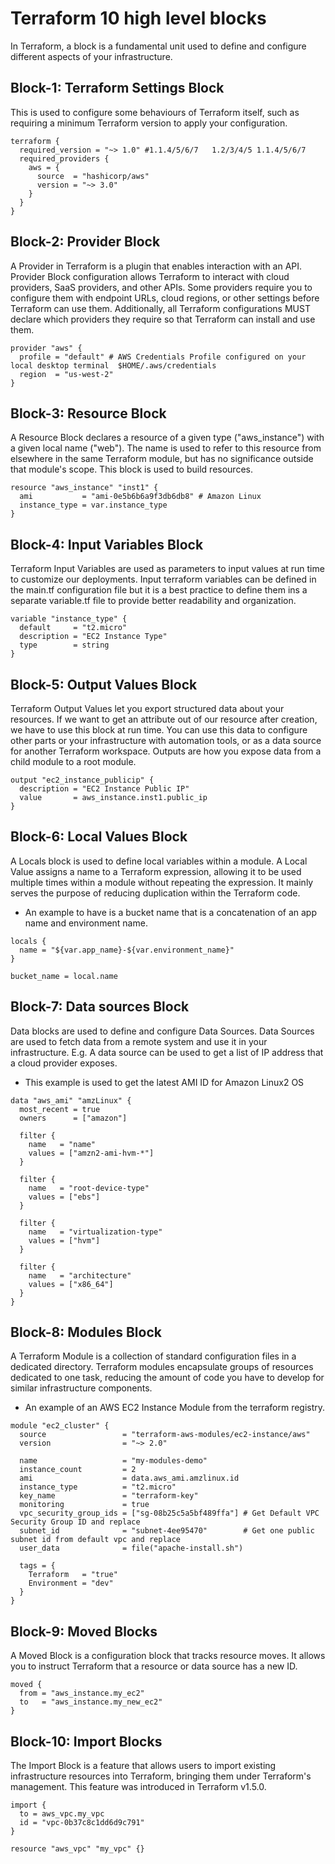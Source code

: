 # Terraform 10 high level blocks
In Terraform, a block is a fundamental unit used to define and configure
different aspects of your infrastructure.

## Block-1: **Terraform Settings Block**
This is used to configure some behaviours of Terraform itself,
such as requiring a minimum Terraform version to apply your configuration.
```
terraform {
  required_version = "~> 1.0" #1.1.4/5/6/7   1.2/3/4/5 1.1.4/5/6/7
  required_providers {
    aws = {
      source  = "hashicorp/aws"
      version = "~> 3.0"
    }
  }
}
```


## Block-2: **Provider Block**
A Provider in Terraform is a plugin that enables interaction with an API.
Provider Block configuration allows Terraform to interact with cloud providers, SaaS providers,
and other APIs.
Some providers require you to configure them with endpoint URLs, cloud regions, or other
settings before Terraform can use them.
Additionally, all Terraform configurations MUST declare which providers they require
so that Terraform can install and use them.
```
provider "aws" {
  profile = "default" # AWS Credentials Profile configured on your local desktop terminal  $HOME/.aws/credentials
  region  = "us-west-2"
}
```

## Block-3: **Resource Block**
A Resource Block declares a resource of a given type ("aws_instance") with a given local name ("web").
The name is used to refer to this resource from elsewhere in the same Terraform module,
but has no significance outside that module's scope. This block is used to build resources.
```
resource "aws_instance" "inst1" {
  ami           = "ami-0e5b6b6a9f3db6db8" # Amazon Linux
  instance_type = var.instance_type
}
```

## Block-4: **Input Variables Block**
Terraform Input Variables are used as parameters to input values at run time to customize our
deployments. Input terraform variables can be defined in the main.tf configuration file but it
is a best practice to define them ins a separate variable.tf file to provide better readability
and organization.
```
variable "instance_type" {
  default     = "t2.micro"
  description = "EC2 Instance Type"
  type        = string
}
```

## Block-5: **Output Values Block**
Terraform Output Values let you export structured data about your resources. If we want to get an attribute 
out of our resource after creation, we have to use this block at run time.
You can use this data to configure other parts or your infrastructure with automation tools,
or as a data source for another Terraform workspace. Outputs are how you expose data
from a child module to a root module.
```
output "ec2_instance_publicip" {
  description = "EC2 Instance Public IP"
  value       = aws_instance.inst1.public_ip
}
```

## Block-6: **Local Values Block**
A Locals block is used to define local variables within a module.
A Local Value assigns a name to a Terraform expression, allowing it to be used multiple times
within a module without repeating the expression.
It mainly serves the purpose of reducing duplication within the Terraform code.
 - An example to have is a bucket name that is a concatenation of an app name and environment name.
```
locals {
  name = "${var.app_name}-${var.environment_name}"
}

bucket_name = local.name
```

## Block-7: **Data sources Block**
Data blocks are used to define and configure Data Sources.
Data Sources are used to fetch data from a remote system and use it in your infrastructure.
E.g. A data source can be used to get a list of IP address that a cloud provider exposes.
 - This example is used to get the latest AMI ID for Amazon Linux2 OS
```
data "aws_ami" "amzLinux" {
  most_recent = true
  owners      = ["amazon"]

  filter {
    name   = "name"
    values = ["amzn2-ami-hvm-*"]
  }

  filter {
    name   = "root-device-type"
    values = ["ebs"]
  }

  filter {
    name   = "virtualization-type"
    values = ["hvm"]
  }

  filter {
    name   = "architecture"
    values = ["x86_64"]
  }
}
```

## Block-8: **Modules Block**
A Terraform Module is a collection of standard configuration files in a dedicated directory.
Terraform modules encapsulate groups of resources dedicated to one task, reducing the
amount of code you have to develop for similar infrastructure components.
- An example of an AWS EC2 Instance Module from the terraform registry.
```
module "ec2_cluster" {
  source                 = "terraform-aws-modules/ec2-instance/aws"
  version                = "~> 2.0"

  name                   = "my-modules-demo"
  instance_count         = 2
  ami                    = data.aws_ami.amzlinux.id
  instance_type          = "t2.micro"
  key_name               = "terraform-key"
  monitoring             = true
  vpc_security_group_ids = ["sg-08b25c5a5bf489ffa"] # Get Default VPC Security Group ID and replace
  subnet_id              = "subnet-4ee95470"        # Get one public subnet id from default vpc and replace
  user_data              = file("apache-install.sh")

  tags = {
    Terraform   = "true"
    Environment = "dev"
  }
}
```

## Block-9: **Moved Blocks**
A Moved Block is a configuration block that tracks resource moves.
It allows you to instruct Terraform that a resource or data source has a new ID.
```
moved {
  from = "aws_instance.my_ec2"
  to   = "aws_instance.my_new_ec2"
}
```

## Block-10: **Import Blocks**
The Import Block is a feature that allows users to import existing infrastructure
resources into Terraform, bringing them under Terraform's management.
This feature was introduced in Terraform v1.5.0.
```
import {
  to = aws_vpc.my_vpc
  id = "vpc-0b37c8c1dd6d9c791"
}

resource "aws_vpc" "my_vpc" {}
```
